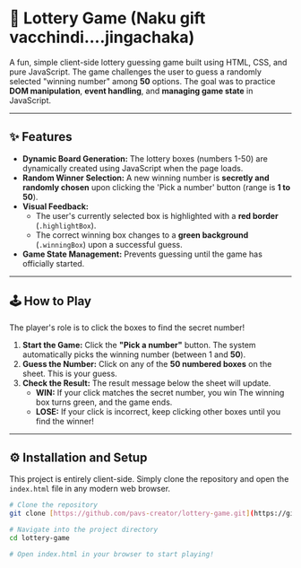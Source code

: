 # 🎰 Lottery Game (Naku gift vacchindi....jingachaka)

A fun, simple client-side lottery guessing game built using HTML, CSS, and pure JavaScript. The game challenges the user to guess a randomly selected "winning number" among **50** options. The goal was to practice **DOM manipulation**, **event handling**, and **managing game state** in JavaScript.

***

## ✨ Features

* **Dynamic Board Generation:** The lottery boxes (numbers 1-50) are dynamically created using JavaScript when the page loads.
* **Random Winner Selection:** A new winning number is **secretly and randomly chosen** upon clicking the 'Pick a number' button (range is **1 to 50**).
* **Visual Feedback:**
    * The user's currently selected box is highlighted with a **red border** (`.highlightBox`).
    * The correct winning box changes to a **green background** (`.winningBox`) upon a successful guess.
* **Game State Management:** Prevents guessing until the game has officially started.

***

## 🕹️ How to Play

The player's role is to click the boxes to find the secret number!

1.  **Start the Game:** Click the **"Pick a number"** button. The system automatically picks the winning number (between 1 and **50**).
2.  **Guess the Number:** Click on any of the **50 numbered boxes** on the sheet. This is your guess.
3.  **Check the Result:** The result message below the sheet will update.
    * **WIN:** If your click matches the secret number, you win  The winning box turns green, and the game ends.
    * **LOSE:** If your click is incorrect, keep clicking other boxes until you find the winner!

***

## ⚙️ Installation and Setup

This project is entirely client-side. Simply clone the repository and open the `index.html` file in any modern web browser.

```bash
# Clone the repository
git clone [https://github.com/pavs-creator/lottery-game.git](https://github.com/pavs-creator/lottery-game.git)

# Navigate into the project directory
cd lottery-game

# Open index.html in your browser to start playing!

